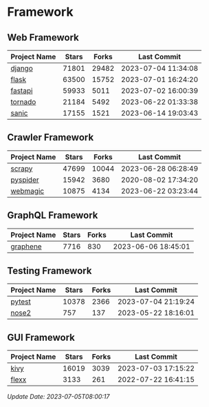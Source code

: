 # Framework

## Web Framework
| Project Name | Stars | Forks | Last Commit |
| ------------ | ----- | ----- | ----------- |
| [django](https://github.com/django/django) | 71801 | 29482 | 2023-07-04 11:34:08 |
| [flask](https://github.com/pallets/flask) | 63500 | 15752 | 2023-07-01 16:24:20 |
| [fastapi](https://github.com/tiangolo/fastapi) | 59933 | 5011 | 2023-07-02 16:00:39 |
| [tornado](https://github.com/tornadoweb/tornado) | 21184 | 5492 | 2023-06-22 01:33:38 |
| [sanic](https://github.com/sanic-org/sanic) | 17155 | 1521 | 2023-06-14 19:03:43 |

## Crawler Framework
| Project Name | Stars | Forks | Last Commit |
| ------------ | ----- | ----- | ----------- |
| [scrapy](https://github.com/scrapy/scrapy) | 47699 | 10044 | 2023-06-28 06:28:49 |
| [pyspider](https://github.com/binux/pyspider) | 15942 | 3680 | 2020-08-02 17:34:20 |
| [webmagic](https://github.com/code4craft/webmagic) | 10875 | 4134 | 2023-06-22 03:23:44 |

## GraphQL Framework
| Project Name | Stars | Forks | Last Commit |
| ------------ | ----- | ----- | ----------- |
| [graphene](https://github.com/graphql-python/graphene) | 7716 | 830 | 2023-06-06 18:45:01 |

## Testing Framework
| Project Name | Stars | Forks | Last Commit |
| ------------ | ----- | ----- | ----------- |
| [pytest](https://github.com/pytest-dev/pytest) | 10378 | 2366 | 2023-07-04 21:19:24 |
| [nose2](https://github.com/nose-devs/nose2) | 757 | 137 | 2023-05-22 18:16:01 |

## GUI Framework
| Project Name | Stars | Forks | Last Commit |
| ------------ | ----- | ----- | ----------- |
| [kivy](https://github.com/kivy/kivy) | 16019 | 3039 | 2023-07-03 17:15:22 |
| [flexx](https://github.com/flexxui/flexx) | 3133 | 261 | 2022-07-22 16:41:15 |

*Update Date: 2023-07-05T08:00:17*